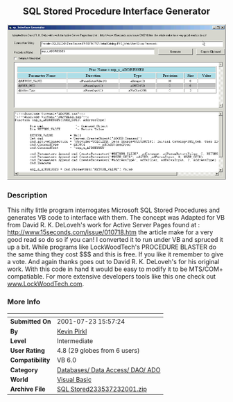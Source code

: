 ﻿<div align="center">

## SQL Stored Procedure Interface Generator

<img src="PIC2001723194412986.gif">
</div>

### Description

This nifty little program interrogates Microsoft SQL Stored Procedures and generates VB code to interface with them. The concept was Adapted for VB from David R. K. DeLoveh's work for Active Server Pages found at : http://www.15seconds.com/issue/010718.htm the article make for a very good read so do so if you can! I converted it to run under VB and spruced it up a bit. While programs like LockWoodTech's PROCEDURE BLASTER do the same thing they cost $$$ and this is free. If you like it remember to give a vote. And again thanks goes out to David R. K. DeLoveh's for his original work. With this code in hand it would be easy to modify it to be MTS/COM+ compatiable. For more extensive developers tools like this one check out www.LockWoodTech.com.
 
### More Info
 


<span>             |<span>
---                |---
**Submitted On**   |2001-07-23 15:57:24
**By**             |[Kevin Pirkl](https://github.com/Planet-Source-Code/PSCIndex/blob/master/ByAuthor/kevin-pirkl.md)
**Level**          |Intermediate
**User Rating**    |4.8 (29 globes from 6 users)
**Compatibility**  |VB 6\.0
**Category**       |[Databases/ Data Access/ DAO/ ADO](https://github.com/Planet-Source-Code/PSCIndex/blob/master/ByCategory/databases-data-access-dao-ado__1-6.md)
**World**          |[Visual Basic](https://github.com/Planet-Source-Code/PSCIndex/blob/master/ByWorld/visual-basic.md)
**Archive File**   |[SQL Stored233537232001\.zip](https://github.com/Planet-Source-Code/kevin-pirkl-sql-stored-procedure-interface-generator__1-25389/archive/master.zip)








